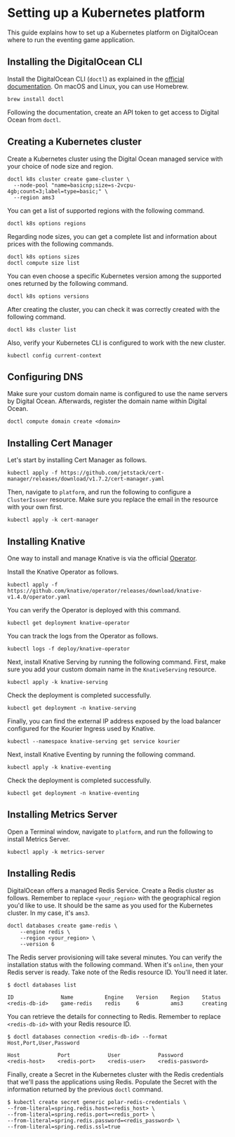 # Setting up a Kubernetes platform

This guide explains how to set up a Kubernetes platform on DigitalOcean where to run the eventing game application.

## Installing the DigitalOcean CLI

Install the DigitalOcean CLI (`doctl`) as explained in the [official documentation](https://docs.digitalocean.com/reference/doctl/how-to/install/).
On macOS and Linux, you can use Homebrew.

```shell
brew install doctl
```

Following the documentation, create an API token to get access to Digital Ocean from `doctl`.

## Creating a Kubernetes cluster

Create a Kubernetes cluster using the Digital Ocean managed service with your choice of node size and region.

```shell
doctl k8s cluster create game-cluster \
  --node-pool "name=basicnp;size=s-2vcpu-4gb;count=3;label=type=basic;" \
  --region ams3
```

You can get a list of supported regions with the following command.

```shell
doctl k8s options regions
```

Regarding node sizes, you can get a complete list and information about prices with the following commands.

```shell
doctl k8s options sizes
doctl compute size list
```

You can even choose a specific Kubernetes version among the supported ones returned by the following command.

```shell
doctl k8s options versions
```

After creating the cluster, you can check it was correctly created with the following command.

```shell
doctl k8s cluster list
```

Also, verify your Kubernetes CLI is configured to work with the new cluster.

```shell
kubectl config current-context
```

## Configuring DNS

Make sure your custom domain name is configured to use the name servers by Digital Ocean.
Afterwards, register the domain name within Digital Ocean.

```shell
doctl compute domain create <domain>
```

## Installing Cert Manager

Let's start by installing Cert Manager as follows.

```shell
kubectl apply -f https://github.com/jetstack/cert-manager/releases/download/v1.7.2/cert-manager.yaml
```

Then, navigate to `platform`, and run the following to configure a `ClusterIssuer` resource. Make sure you replace the email in the
resource with your own first.

```shell
kubectl apply -k cert-manager
```

## Installing Knative

One way to install and manage Knative is via the official [Operator](https://knative.dev/docs/install/operator/knative-with-operators/).

Install the Knative Operator as follows.

```shell
kubectl apply -f https://github.com/knative/operator/releases/download/knative-v1.4.0/operator.yaml
```

You can verify the Operator is deployed with this command.

```shell
kubectl get deployment knative-operator
```

You can track the logs from the Operator as follows.

```shell
kubectl logs -f deploy/knative-operator
```

Next, install Knative Serving by running the following command. First, make sure you add your custom domain name in the
`KnativeServing` resource.

```shell
kubectl apply -k knative-serving
```

Check the deployment is completed successfully.

```shell
kubectl get deployment -n knative-serving
```

Finally, you can find the external IP address exposed by the load balancer configured for the Kourier Ingress used by Knative.

```shell
kubectl --namespace knative-serving get service kourier
```

Next, install Knative Eventing by running the following command.

```shell
kubectl apply -k knative-eventing
```

Check the deployment is completed successfully.

```shell
kubectl get deployment -n knative-eventing
```

## Installing Metrics Server

Open a Terminal window, navigate to `platform`, and run the following to install Metrics Server.

```shell
kubectl apply -k metrics-server
```

## Installing Redis

DigitalOcean offers a managed Redis Service. Create a Redis cluster as follows. Remember to replace `<your_region>` with the
geographical region you'd like to use. It should be the same as you used for the Kubernetes cluster. In my case, it's `ams3`.

```shell
doctl databases create game-redis \
    --engine redis \
    --region <your_region> \
    --version 6
```

The Redis server provisioning will take several minutes. You can verify the installation status with the following command. When it's `online`, then your Redis server is ready. Take note of the Redis resource ID. You'll need it later.

```shell
$ doctl databases list

ID               Name          Engine    Version    Region    Status
<redis-db-id>    game-redis    redis     6          ams3      creating
```

You can retrieve the details for connecting to Redis. Remember to replace `<redis-db-id>` with your Redis resource ID.

```shell
$ doctl databases connection <redis-db-id> --format Host,Port,User,Password

Host            Port            User            Password
<redis-host>    <redis-port>    <redis-user>    <redis-password>
```

Finally, create a Secret in the Kubernetes cluster with the Redis credentials that we'll pass the applications using Redis.
Populate the Secret with the information returned by the previous `doctl` command.

```shell
$ kubectl create secret generic polar-redis-credentials \
--from-literal=spring.redis.host=<redis_host> \
--from-literal=spring.redis.port=<redis_port> \
--from-literal=spring.redis.password=<redis_password> \
--from-literal=spring.redis.ssl=true
```

